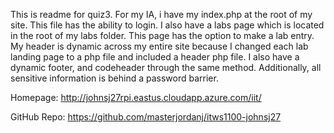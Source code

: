 This is readme for quiz3. For my IA, i have my index.php at the root of my site. This file has the ability to login. I also have a labs page which is located in the root of my labs folder. This page has the option to make a lab entry. My header is dynamic across my entire site because I changed each lab landing page to a php file and included a header php file. I also have a dynamic footer, and codeheader through the same method. Additionally, all sensitive information is behind a password barrier. 

Homepage: http://johnsj27rpi.eastus.cloudapp.azure.com/iit/

GitHub Repo: https://github.com/masterjordanj/itws1100-johnsj27